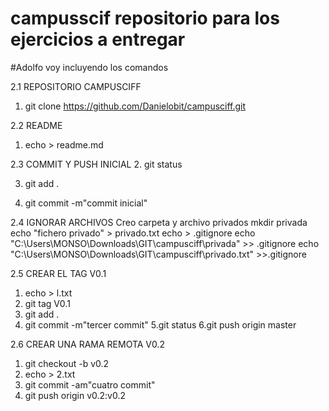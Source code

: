 # campusscif repositorio para los ejercicios a entregar

#Adolfo voy incluyendo los comandos

2.1 REPOSITORIO CAMPUSCIFF

1. git clone https://github.com/Danielobit/campusciff.git

2.2 README
1. echo > readme.md

2.3 COMMIT Y PUSH INICIAL
2. git status

3. git add .

4. git commit -m"commit inicial"

2.4 IGNORAR ARCHIVOS
Creo carpeta y archivo privados
   mkdir privada
   echo "fichero privado" > privado.txt
   echo > .gitignore
   echo "C:\Users\MONSO\Downloads\GIT\campusciff\privada\" >> .gitignore
   echo "C:\Users\MONSO\Downloads\GIT\campusciff\privado.txt" >>.gitignore

2.5 CREAR EL TAG V0.1
1. echo > l.txt
2. git tag V0.1 
3. git add .
4. git commit -m"tercer commit"
5.git status
6.git push origin master

2.6 CREAR UNA RAMA REMOTA V0.2
1. git checkout -b v0.2
2. echo > 2.txt
2. git commit -am"cuatro commit"
3. git push origin v0.2:v0.2





